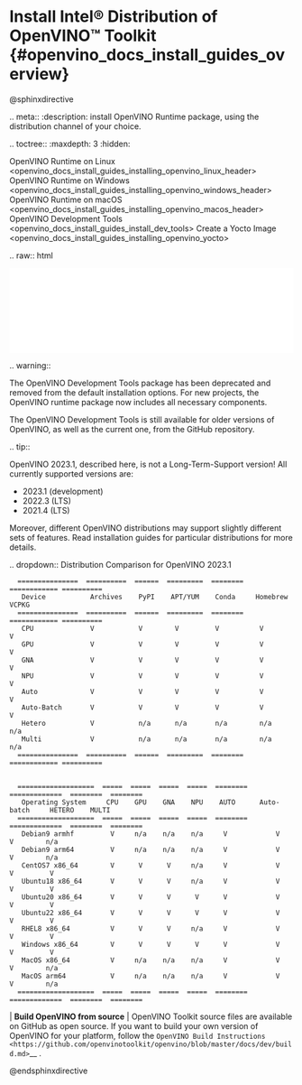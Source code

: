 # Install Intel® Distribution of OpenVINO™ Toolkit {#openvino_docs_install_guides_overview}

@sphinxdirective

.. meta::
   :description: install OpenVINO Runtime package, using the distribution channel 
                 of your choice.


.. toctree::
   :maxdepth: 3
   :hidden:

   OpenVINO Runtime on Linux <openvino_docs_install_guides_installing_openvino_linux_header>
   OpenVINO Runtime on Windows <openvino_docs_install_guides_installing_openvino_windows_header>
   OpenVINO Runtime on macOS <openvino_docs_install_guides_installing_openvino_macos_header> 
   OpenVINO Development Tools <openvino_docs_install_guides_install_dev_tools> 
   Create a Yocto Image <openvino_docs_install_guides_installing_openvino_yocto>


.. raw:: html

   <script type="module" crossorigin src="_static/selector-tool/assets/index-f34d1fad.js"></script>
   <meta name="viewport" content="width=device-width, initial-scale=1.0" />
   <iframe id="selector" src="_static/selector-tool/selector-136759b.html" style="width: 100%; border: none" title="Download Intel® Distribution of OpenVINO™ Toolkit"></iframe>

.. warning::
   
   The OpenVINO Development Tools package has been deprecated and removed from the default
   installation options. For new projects, the OpenVINO runtime package now includes
   all necessary components.

   The OpenVINO Development Tools is still available for older versions of OpenVINO,
   as well as the current one, from the GitHub repository.


.. tip::
   
   OpenVINO 2023.1, described here, is not a Long-Term-Support version!
   All currently supported versions are:

   * 2023.1 (development)
   * 2022.3 (LTS)
   * 2021.4 (LTS) 

   Moreover, different OpenVINO distributions may support slightly different sets of features.
   Read installation guides for particular distributions for more details. 

   .. dropdown:: Distribution Comparison for OpenVINO 2023.1
   
      ===============  ==========  ======  =========  ========  ============ ==========
       Device           Archives    PyPI    APT/YUM    Conda     Homebrew     VCPKG
      ===============  ==========  ======  =========  ========  ============ ==========
       CPU              V           V        V         V          V           V
       GPU              V           V        V         V          V           V
       GNA              V           V        V         V          V           V
       NPU              V           V        V         V          V           V
       Auto             V           V        V         V          V           V
       Auto-Batch       V           V        V         V          V           V
       Hetero           V           n/a      n/a       n/a        n/a         n/a
       Multi            V           n/a      n/a       n/a        n/a         n/a
      ===============  ==========  ======  =========  ========  ============ ==========


      ===================  =====  =====  =====  =====  ========  =============  ========  ========
       Operating System     CPU    GPU    GNA    NPU    AUTO      Auto-batch     HETERO    MULTI  
      ===================  =====  =====  =====  =====  ========  =============  ========  ========
       Debian9 armhf         V     n/a    n/a    n/a     V            V            V        n/a 
       Debian9 arm64         V     n/a    n/a    n/a     V            V            V        n/a 
       CentOS7 x86_64        V      V      V     n/a     V            V            V         V  
       Ubuntu18 x86_64       V      V      V     n/a     V            V            V         V  
       Ubuntu20 x86_64       V      V      V      V      V            V            V         V  
       Ubuntu22 x86_64       V      V      V      V      V            V            V         V  
       RHEL8 x86_64          V      V      V     n/a     V            V            V         V  
       Windows x86_64        V      V      V      V      V            V            V         V  
       MacOS x86_64          V     n/a    n/a    n/a     V            V            V        n/a 
       MacOS arm64           V     n/a    n/a    n/a     V            V            V        n/a 
      ===================  =====  =====  =====  =====  ========  =============  ========  ========







| **Build OpenVINO from source**
|    OpenVINO Toolkit source files are available on GitHub as open source. If you want to build your own version of OpenVINO for your platform, 
     follow the `OpenVINO Build Instructions <https://github.com/openvinotoolkit/openvino/blob/master/docs/dev/build.md>`__ .



@endsphinxdirective

